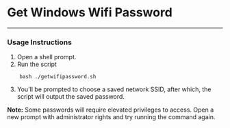# Get Windows Wifi Password
---

### Usage Instructions
1. Open a shell prompt.
2. Run the script
```shell
    bash ./getwifipassword.sh
```

3. You'll be prompted to choose a saved network SSID, after which, the script will output the saved password. 

**Note:** Some passwords will require elevated privileges to access. Open a new prompt with administrator rights and try running the command again.
